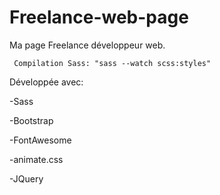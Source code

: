 # Freelance-web-page

Ma page Freelance développeur web.

     Compilation Sass: "sass --watch scss:styles"

Développée avec:

  -Sass

  -Bootstrap
  
  -FontAwesome
  
  -animate.css
  
  -JQuery
